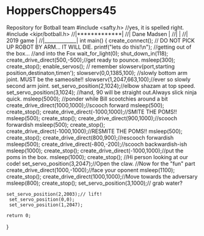 # HoppersChoppers45
Repository for Botball team
#include <safty.h> //yes, it is spelled right.
#include <kipr/botball.h>
//|*************|
//| Dane Madsen |
//|             |
//|  2019 game  |
//|_____________|
int main()
{
    create_connect();
    //                                            DO NOT PICK UP ROBOT BY ARM... IT WILL DIE.
    printf("lets do this!\n");
    //getting out of the box...
    //and into the Fox
     wait_for_light(0);
    shut_down_in(118);
        create_drive_direct(500,-500);//get ready to pounce.
    msleep(300);
    create_stop();
    enable_servos();
                            // remember slowserv(port,starting position,destinaton,timen');
    slowserv(0,0,1385,100); //slowly bottom arm joint. MUST be the sameosite!!
   slowserv(1,2047,663,100);//ever so slowly second arm joint.
 set_servo_position(2,1024);//elbow shazam at top speed.
set_servo_position(3,1024); //hand, 90 will be straight out.Always slick ninja quick.
    msleep(5000);
    //ponder while Bill scootchies around a bit
    create_drive_direct(1000,1000);//scooch forward
    msleep(500);
    create_stop();
    create_drive_direct(-1000,1000);//SMITE THE POMS!!
     msleep(500);
     create_stop();
    create_drive_direct(900,1000);//scooch forwardish
    msleep(500);
    create_stop();
     create_drive_direct(-1000,1000);//RESMITE THE POMS!!
     msleep(500);
     create_stop();
    create_drive_direct(800,900);//rescooch forwardish
    msleep(500);
     create_drive_direct(-800,-200);//scooch backwardish-ish
    msleep(1000);
    create_stop();
    create_drive_direct(-1000,1000);//put the poms in the box.
    msleep(1000);
    create_stop();
    //Hi person looking at our code!
    set_servo_position(3,2047);//Open the claw.
    //Now for the "fun" part
      create_drive_direct(1000,-1000);//face your oponent
    msleep(1100);
    create_stop();
      create_drive_direct(1000,1000);//Move towards the adversary
    msleep(800);
    create_stop();
        set_servo_position(3,1000);// grab water?
    
    set_servo_position(2,2003);// lift!
     set_servo_position(0,0);
     set_servo_position(1,2047);
    
    return 0;
}
